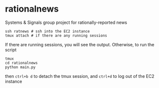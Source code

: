 # rationalnews
Systems &amp; Signals group project for rationally-reported news

```
ssh ratnews # ssh into the EC2 instance
tmux attach # if there are any running sessions
```
If there are running sessions, you will see the output. Otherwise, to run the script

```
tmux
cd rationalnews
python main.py
```
then `ctrl+b d` to detach the tmux session, and `ctrl+d` to log out of the EC2 instance
